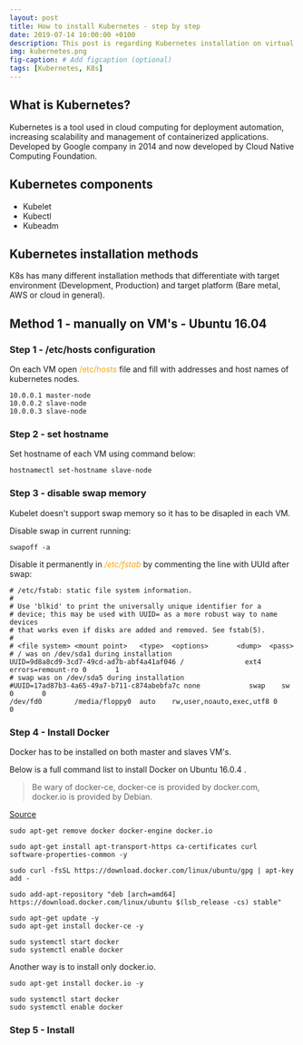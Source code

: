 ```yaml
---
layout: post
title: How to install Kubernetes - step by step
date: 2019-07-14 10:00:00 +0100
description: This post is regarding Kubernetes installation on virtual machines with easiest way possible
img: kubernetes.png
fig-caption: # Add figcaption (optional)
tags: [Kubernetes, K8s]
---
```


## What is Kubernetes?

Kubernetes is a tool used in cloud computing for deployment automation, increasing scalability and management of containerized applications.
Developed by Google company in 2014 and now developed by Cloud Native Computing Foundation.

## Kubernetes components

+ Kubelet
+ Kubectl
+ Kubeadm


## Kubernetes installation methods

K8s has many different installation methods that differentiate with target environment (Development, Production) and target platform (Bare metal, AWS or cloud in general).

## Method 1 - manually on VM's - Ubuntu 16.04

### Step 1 - /etc/hosts configuration

On each VM open <span style="color:orange">/etc/hosts</i></span> file and fill with addresses and host names of kubernetes nodes.

```
10.0.0.1 master-node
10.0.0.2 slave-node
10.0.0.3 slave-node
```

### Step 2 - set hostname

Set hostname of each VM using command below:

```
hostnamectl set-hostname slave-node
```

### Step 3 - disable swap memory

Kubelet doesn't support swap memory so it has to be disapled in each VM.

Disable swap in current running:
```
swapoff -a
```

Disable it permanently in <span style="color:orange"><i>/etc/fstab</i></span> by commenting the line with UUId after swap:
```
# /etc/fstab: static file system information.
#
# Use 'blkid' to print the universally unique identifier for a
# device; this may be used with UUID= as a more robust way to name devices
# that works even if disks are added and removed. See fstab(5).
#
# <file system> <mount point>   <type>  <options>       <dump>  <pass>
# / was on /dev/sda1 during installation
UUID=9d8a8cd9-3cd7-49cd-ad7b-abf4a41af046 /               ext4    errors=remount-ro 0       1
# swap was on /dev/sda5 during installation
#UUID=17ad87b3-4a65-49a7-b711-c874abebfa7c none            swap    sw              0       0
/dev/fd0        /media/floppy0  auto    rw,user,noauto,exec,utf8 0       0
```

### Step 4 - Install Docker

Docker has to be installed on both master and slaves VM's. 

Below is a full command list to install Docker on Ubuntu 16.0.4 .

> Be wary of docker-ce, docker-ce is provided by docker.com, docker.io is provided by Debian.

[Source](https://stackoverflow.com/questions/45023363/what-is-docker-io-in-relation-to-docker-ce-and-docker-ee)

```
sudo apt-get remove docker docker-engine docker.io

sudo apt-get install apt-transport-https ca-certificates curl software-properties-common -y

sudo curl -fsSL https://download.docker.com/linux/ubuntu/gpg | apt-key add -

sudo add-apt-repository "deb [arch=amd64] https://download.docker.com/linux/ubuntu $(lsb_release -cs) stable"

sudo apt-get update -y
sudo apt-get install docker-ce -y

sudo systemctl start docker
sudo systemctl enable docker
```

Another way is to install only docker.io.
```
sudo apt-get install docker.io -y

sudo systemctl start docker
sudo systemctl enable docker
```

### Step 5 - Install 